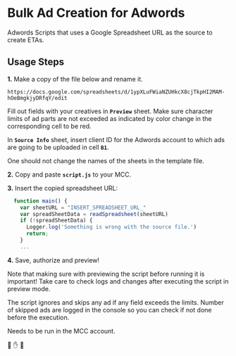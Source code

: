 
# Bulk Ad Creation for Adwords

Adwords Scripts that uses a Google Spreadsheet URL as the source to create ETAs.

## Usage Steps

**1.** Make a copy of the file below and rename it. 

``https://docs.google.com/spreadsheets/d/1ypXLuFWiaNZUHkcX8cjTkpHI2MAM-hOeBmgkjyDRfqY/edit``

Fill out fields with your creatives in **``Preview``** sheet. Make sure character limits of ad parts are not exceeded as indicated by color change in the corresponding cell to be red.

In **``Source Info``** sheet, insert client ID for the Adwords account to which ads are going to be uploaded in cell **``B1``**.

One should not change the names of the sheets in the template file.

**2.** Copy and paste **``script.js``** to your MCC.

**3.** Insert the copied spreadsheet URL:

```javascript
  function main() {
    var sheetURL = "INSERT_SPREADSHEET_URL_"
    var spreadSheetData = readSpreadsheet(sheetURL)
    if (!spreadSheetData) {
      Logger.log('Something is wrong with the source file.')
      return;
    }
    ...
```

**4.** Save, authorize and preview!

Note that making sure with previewing the script before running it is important! Take care to check logs and changes after executing the script in preview mode.

The script ignores and skips any ad if any field exceeds the limits. Number of skipped ads are logged in the console so you can check if not done before the execution.

Needs to be run in the MCC account.

:open_hands: :hand: :open_hands:
